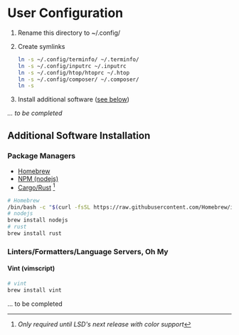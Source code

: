 # User Configuration

1. Rename this directory to ~/.config/
1. Create symlinks

   ```bash
   ln -s ~/.config/terminfo/ ~/.terminfo/
   ln -s ~/.config/inputrc ~/.inputrc
   ln -s ~/.config/htop/htoprc ~/.htop
   ln -s ~/.config/composer/ ~/.composer/
   ln -s
   ```

1. Install additional software ([see below](#additional-software-installation))

*... to be completed*

## Additional Software Installation

### Package Managers

* [Homebrew](https://www.brew.sh/)
* [NPM (nodejs)](https://www.nodejs.org)
* [Cargo/Rust](https://www.rust-lang.org) [^1]

```bash
# Homebrew
/bin/bash -c "$(curl -fsSL https://raw.githubusercontent.com/Homebrew/install/HEAD/install.sh)"
# nodejs
brew install nodejs
# rust
brew install rust
```

[^1]: *Only required until LSD's next release with color support*

### Linters/Formatters/Language Servers, Oh My

#### Vint (vimscript)

```bash
# vint
brew install vint
```

... to be completed
